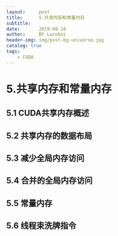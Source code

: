 ```yaml
---
layout:     post
title:      5.共享内存和常量内存
subtitle:   
date:       2019-08-10
author:     BY Lacoboi
header-img: img/post-bg-universe.jpg
catalog: true
tags:
    - CUDA
---
```


# 5.共享内存和常量内存



## 5.1 CUDA共享内存概述


## 5.2 共享内存的数据布局



## 5.3 减少全局内存访问


## 5.4 合并的全局内存访问



## 5.5 常量内存



## 5.6 线程束洗牌指令